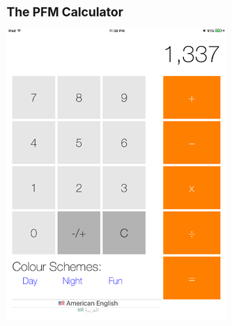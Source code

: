 # The PFM Calculator

![alt text](https://github.com/PFranklinM/ThePFMCalculator/blob/master/Screen%20Shot%202015-10-29%20at%2011.38.21%20PM.png "The App")


